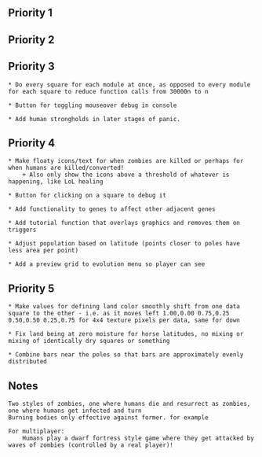 ## Priority 1 ##
			
	

## Priority 2 ##



## Priority 3 ##
	
	* Do every square for each module at once, as opposed to every module for each square to reduce function calls from 30000n to n

	* Button for toggling mouseover debug in console

	* Add human strongholds in later stages of panic.

## Priority 4 ##

	* Make floaty icons/text for when zombies are killed or perhaps for when humans are killed/converted!
		+ Also only show the icons above a threshold of whatever is happening, like LoL healing

	* Button for clicking on a square to debug it

	* Add functionality to genes to affect other adjacent genes

	* Add tutorial function that overlays graphics and removes them on triggers

	* Adjust population based on latitude (points closer to poles have less area per point)

	* Add a preview grid to evolution menu so player can see


## Priority 5 ##

	* Make values for defining land color smoothly shift from one data square to the other - i.e. as it moves left 1.00,0.00 0.75,0.25 0.50,0.50 0.25,0.75 for 4x4 texture pixels per data, same for down

	* Fix land being at zero moisture for horse latitudes, no mixing or mixing of identically dry squares or something

	* Combine bars near the poles so that bars are approximately evenly distributed

## Notes ##

	Two styles of zombies, one where humans die and resurrect as zombies, one where humans get infected and turn  
	Burning bodies only effective against former. for example

	For multiplayer:
		Humans play a dwarf fortress style game where they get attacked by waves of zombies (controlled by a real player)!
